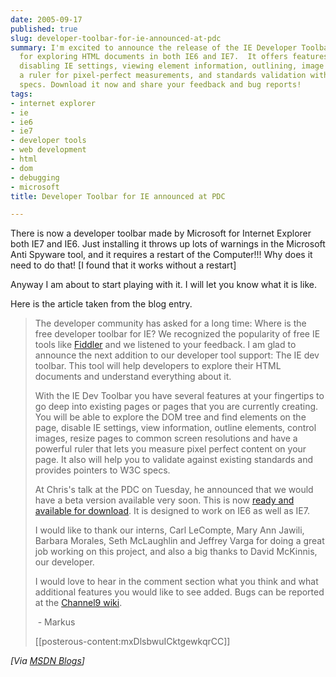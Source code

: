 ```yaml
---
date: 2005-09-17
published: true
slug: developer-toolbar-for-ie-announced-at-pdc
summary: I'm excited to announce the release of the IE Developer Toolbar, a free tool
  for exploring HTML documents in both IE6 and IE7.  It offers features like DOM exploration,
  disabling IE settings, viewing element information, outlining, image control, resizing,
  a ruler for pixel-perfect measurements, and standards validation with links to W3C
  specs. Download it now and share your feedback and bug reports!
tags:
- internet explorer
- ie
- ie6
- ie7
- developer tools
- web development
- html
- dom
- debugging
- microsoft
title: Developer Toolbar for IE announced at PDC

---
```

There is now a developer toolbar made by Microsoft for Internet Explorer both IE7 and IE6.  Just installing it throws up lots of warnings in the Microsoft Anti Spyware tool, and it requires a restart of the Computer!!! Why does it need to do that! [I found that it works without a restart]<p />Anyway I am about to start playing with it.  I will let you know what it is like.<p />Here is the article taken from the blog entry.<blockquote>
<p>The developer community has asked for a long time: Where is the free developer toolbar for IE? We recognized the popularity of free IE tools like <a href="http://msdn.microsoft.com/library/default.asp?url=/library/en-us/dnwebgen/html/IE_IntroFiddler.asp">Fiddler</a> and we listened to your feedback. I am glad to announce the next addition to our developer tool support: The IE dev toolbar. This tool will help developers to explore their HTML documents and understand everything about it. </p>
<p>With the IE Dev Toolbar you have several features at your fingertips to go deep into existing pages or pages that you are currently creating. You will be able to explore the DOM tree and find elements on the page, disable IE settings, view information, outline elements, control images, resize pages to common screen resolutions and have a powerful ruler that lets you measure pixel perfect content on your page. It also will help you to validate against existing standards and provides pointers to W3C specs. </p>
<p>At Chris's talk at the PDC on Tuesday, he announced that we would have a beta version available very soon. This is now <a href="http://www.microsoft.com/downloads/details.aspx?FamilyID=e59c3964-672d-4511-bb3e-2d5e1db91038&amp;displaylang=en">ready and available for download</a>. It is designed to work on IE6 as well as IE7. </p>
<p>I would like to thank our interns, Carl LeCompte, Mary Ann Jawili, Barbara Morales, Seth McLaughlin and Jeffrey Varga for doing a great job working on this project, and also a big thanks to David McKinnis, our developer.</p>
<p>I would love to hear in the comment section what you think and what additional features you would like to see added. Bugs can be reported at the <a href="http://channel9.msdn.com/wiki/default.aspx/Channel9.InternetExplorerDevToolbar">Channel9 wiki</a>. </p>
<p> - Markus</p>
[[posterous-content:mxDlsbwuICktgewkqrCC]]
</blockquote><i>[Via <a href="http://blogs.msdn.com/ie/archive/2005/09/16/469686.aspx">MSDN Blogs</a>]</i><p />

